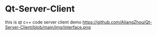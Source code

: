 # Qt-Server-Client
this is qt c++ code server client demo
https://github.com/AliangZhou/Qt-Server-Client/blob/main/img/interface.png
